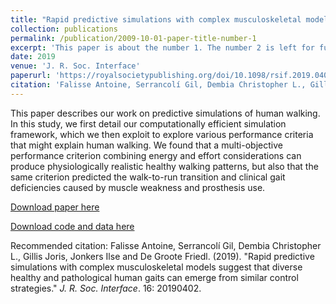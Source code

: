 ```yaml
---
title: "Rapid predictive simulations with complex musculoskeletal models suggest that diverse healthy and pathological human gaits can emerge from similar control strategies"
collection: publications
permalink: /publication/2009-10-01-paper-title-number-1
excerpt: 'This paper is about the number 1. The number 2 is left for future work.'
date: 2019
venue: 'J. R. Soc. Interface'
paperurl: 'https://royalsocietypublishing.org/doi/10.1098/rsif.2019.0402'
citation: 'Falisse Antoine, Serrancolí Gil, Dembia Christopher L., Gillis Joris, Jonkers Ilse and De Groote Friedl. (2019). "Rapid predictive simulations with complex musculoskeletal models suggest that diverse healthy and pathological human gaits can emerge from similar control strategies." <i>J. R. Soc. Interface</i>. 16: 20190402.'
---
```

This paper describes our work on predictive simulations of human walking. In this study, we first detail our computationally efficient simulation framework, which we then exploit to explore various performance criteria that might explain human walking. We found that a multi-objective performance criterion combining energy and effort considerations can produce physiologically realistic healthy walking patterns, but also that the same criterion predicted the walk-to-run transition and clinical gait deficiencies caused by muscle weakness and prosthesis use.

[Download paper here](https://royalsocietypublishing.org/doi/10.1098/rsif.2019.0402)

[Download code and data here](https://github.com/antoinefalisse/3dpredictsim)

Recommended citation: Falisse Antoine, Serrancolí Gil, Dembia Christopher L., Gillis Joris, Jonkers Ilse and De Groote Friedl. (2019). "Rapid predictive simulations with complex musculoskeletal models suggest that diverse healthy and pathological human gaits can emerge from similar control strategies." <i>J. R. Soc. Interface</i>. 16: 20190402.